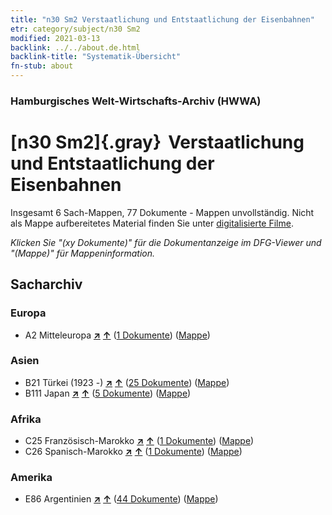 ```yaml
---
title: "n30 Sm2 Verstaatlichung und Entstaatlichung der Eisenbahnen"
etr: category/subject/n30 Sm2
modified: 2021-03-13
backlink: ../../about.de.html
backlink-title: "Systematik-Übersicht"
fn-stub: about
---
```


### Hamburgisches Welt-Wirtschafts-Archiv (HWWA)
# [n30 Sm2]{.gray}&#8201; Verstaatlichung und Entstaatlichung der Eisenbahnen&#160; 




Insgesamt 6 Sach-Mappen, 77 Dokumente - Mappen unvollständig.
Nicht als Mappe aufbereitetes Material finden Sie unter [digitalisierte Filme](/film/h1_sh).

_Klicken Sie "(xy Dokumente)" für die Dokumentanzeige im DFG-Viewer und "(Mappe)" für Mappeninformation._

## Sacharchiv




### Europa

- A2 Mitteleuropa [**&nearr;**](../../../geo/i/140895/about.de.html "Mitteleuropa (alle Mappen)") [**&uarr;**](../../../geo/about.de.html#A2 "Ländersystematik") (<a href="https://pm20.zbw.eu/dfgview/sh/140895,145533" title="über: Mitteleuropa : Verstaatlichung und Entstaatlichung der Eisenbahnen" target="_blank">1 Dokumente</a>) ([Mappe](http://purl.org/pressemappe20/folder/sh/140895,145533))

### Asien

- B21 Türkei (1923 -) [**&nearr;**](../../../geo/i/141111/about.de.html "Türkei (1923 -) (alle Mappen)") [**&uarr;**](../../../geo/about.de.html#B21 "Ländersystematik") (<a href="https://pm20.zbw.eu/dfgview/sh/141111,145533" title="über: Türkei (1923 -) : Verstaatlichung und Entstaatlichung der Eisenbahnen" target="_blank">25 Dokumente</a>) ([Mappe](http://purl.org/pressemappe20/folder/sh/141111,145533))
- B111 Japan [**&nearr;**](../../../geo/i/141272/about.de.html "Japan (alle Mappen)") [**&uarr;**](../../../geo/about.de.html#B111 "Ländersystematik") (<a href="https://pm20.zbw.eu/dfgview/sh/141272,145533" title="über: Japan : Verstaatlichung und Entstaatlichung der Eisenbahnen" target="_blank">5 Dokumente</a>) ([Mappe](http://purl.org/pressemappe20/folder/sh/141272,145533))

### Afrika

- C25 Französisch-Marokko [**&nearr;**](../../../geo/i/141358/about.de.html "Französisch-Marokko (alle Mappen)") [**&uarr;**](../../../geo/about.de.html#C25 "Ländersystematik") (<a href="https://pm20.zbw.eu/dfgview/sh/141358,145533" title="über: Französisch-Marokko : Verstaatlichung und Entstaatlichung der Eisenbahnen" target="_blank">1 Dokumente</a>) ([Mappe](http://purl.org/pressemappe20/folder/sh/141358,145533))
- C26 Spanisch-Marokko [**&nearr;**](../../../geo/i/141359/about.de.html "Spanisch-Marokko (alle Mappen)") [**&uarr;**](../../../geo/about.de.html#C26 "Ländersystematik") (<a href="https://pm20.zbw.eu/dfgview/sh/141359,145533" title="über: Spanisch-Marokko : Verstaatlichung und Entstaatlichung der Eisenbahnen" target="_blank">1 Dokumente</a>) ([Mappe](http://purl.org/pressemappe20/folder/sh/141359,145533))

### Amerika

- E86 Argentinien [**&nearr;**](../../../geo/i/141692/about.de.html "Argentinien (alle Mappen)") [**&uarr;**](../../../geo/about.de.html#E86 "Ländersystematik") (<a href="https://pm20.zbw.eu/dfgview/sh/141692,145533" title="über: Argentinien : Verstaatlichung und Entstaatlichung der Eisenbahnen" target="_blank">44 Dokumente</a>) ([Mappe](http://purl.org/pressemappe20/folder/sh/141692,145533))


